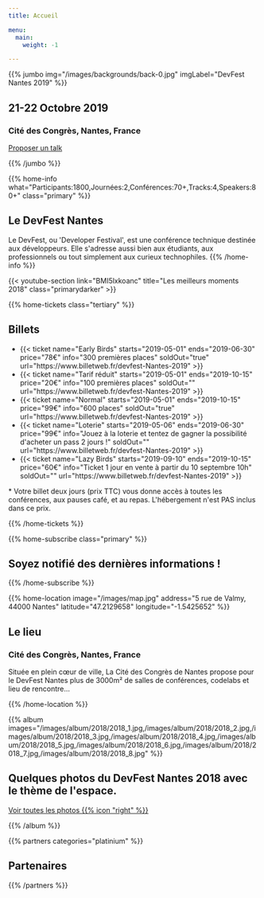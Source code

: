 ```yaml
---
title: Accueil

menu:
  main:
    weight: -1

---
```


{{% jumbo img="/images/backgrounds/back-0.jpg" imgLabel="DevFest Nantes 2019" %}}

## 21-22 Octobre 2019
### Cité des Congrès, Nantes, France

<a class="btn primary btn-lg" href="https://conference-hall.io/public/event/o2j0dYZDa0W1Ils3kO0z" target="_blank">
    Proposer un talk
</a>

{{% /jumbo %}}



{{% home-info what="Participants:1800,Journées:2,Conférences:70+,Tracks:4,Speakers:80+" class="primary" %}}
## Le DevFest Nantes

Le DevFest, ou 'Developer Festival', est une conférence technique destinée aux développeurs. Elle s'adresse aussi bien aux étudiants, aux professionnels ou tout simplement aux curieux technophiles.
{{% /home-info %}}

{{< youtube-section link="BMI5lxkoanc" title="Les meilleurs moments 2018" class="primarydarker" >}}

<!-- ... 

{{% home-speakers %}}
## Conférenciers en vedette

{{< button-link label="Proposer une présentation"
                url="http://www.conference-hall.io"
                icon="cfp" >}}

{{< button-link label="Voir tous les conférenciers"
                url="./speakers"
                icon="right" >}}

{{% /home-speakers %}}

-->

<!-- ... -->

{{% home-tickets class="tertiary" %}}
## Billets

<ul>  
<li>{{< ticket name="Early Birds"
           starts="2019-05-01"
           ends="2019-06-30"
           price="78€"
           info="300 premières places"
           soldOut="true"
           url="https://www.billetweb.fr/devfest-Nantes-2019" >}}</li>
<li>{{< ticket name="Tarif réduit"
           starts="2019-05-01"
           ends="2019-10-15"
           price="20€"
           info="100 premières places"
           soldOut=""
           url="https://www.billetweb.fr/devfest-Nantes-2019" >}}</li>
<li>{{< ticket name="Normal"
           starts="2019-05-01"
           ends="2019-10-15"
           price="99€"
           info="600 places"
           soldOut="true"
           url="https://www.billetweb.fr/devfest-Nantes-2019" >}}</li>
<li>{{< ticket name="Loterie"
           starts="2019-05-06"
           ends="2019-06-30"
           price="99€"
           info="Jouez à la loterie et tentez de gagner la possibilité d'acheter un pass 2 jours !"
           soldOut=""
           url="https://www.billetweb.fr/devfest-Nantes-2019" >}}</li>
<li>{{< ticket name="Lazy Birds"
           starts="2019-09-10"
           ends="2019-10-15"
           price="60€"
           info="Ticket 1 jour en vente à partir du 10 septembre 10h"
           soldOut=""
           url="https://www.billetweb.fr/devfest-Nantes-2019" >}}</li>
</ul>

<p class="caption">* Votre billet deux jours (prix TTC) vous donne accès à toutes les conférences, aux pauses café, et au repas. L'hébergement n'est PAS inclus dans ce prix.</p>

{{% /home-tickets %}}

<!-- ... -->

{{% home-subscribe class="primary" %}}

## Soyez notifié des dernières informations !

{{% /home-subscribe %}}


{{% home-location
    image="/images/map.jpg"
    address="5 rue de Valmy, 44000 Nantes"
    latitude="47.2129658"
    longitude="-1.5425652" %}}

## Le lieu

### Cité des Congrès, Nantes, France

Située en plein cœur de ville, La Cité des Congrès de Nantes propose pour le DevFest Nantes plus de 3000m² de salles de conférences, codelabs et lieu de rencontre...

{{% /home-location %}}

<!-- ... -->

{{% album images="/images/album/2018/2018_1.jpg,/images/album/2018/2018_2.jpg,/images/album/2018/2018_3.jpg,/images/album/2018/2018_4.jpg,/images/album/2018/2018_5.jpg,/images/album/2018/2018_6.jpg,/images/album/2018/2018_7.jpg,/images/album/2018/2018_8.jpg" %}}

## Quelques photos du **DevFest Nantes 2018** avec le thème de l'**espace**. 

<a class="btn primary" target="_blank" rel="noopener" href="https://www.flickr.com/photos/gdgnantes/albums/72157702575476534">
    Voir toutes les photos
    {{% icon "right" %}}
</a>

{{% /album  %}}


<!-- ... -->

{{% partners categories="platinium" %}}
## Partenaires
{{% /partners %}}
